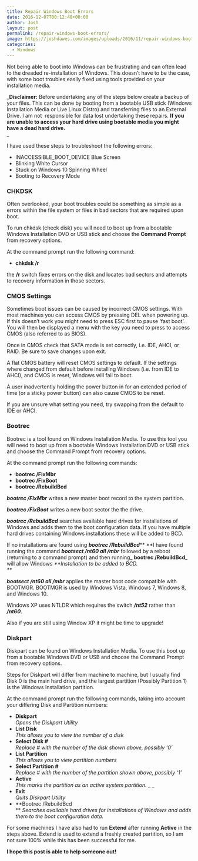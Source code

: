 ```yaml
---
title: Repair Windows Boot Errors
date: 2016-12-07T00:12:48+00:00
author: Josh
layout: post
permalink: /repair-windows-boot-errors/
image: https://joshdawes.com/images/uploads/2016/11/repair-windows-boot-errors.png
categories:
  - Windows
---
```

Not being able to boot into Windows can be frustrating and can often lead to the dreaded re-installation of Windows. This doesn&#8217;t have to be the case, with some boot troubles easily fixed using tools provided on your installation media.

_**Disclaimer:** Before undertaking any of the steps below create a backup of your files. This can be done by booting from a bootable USB stick (Windows Installation Media or Live Linux Distro) and transferring files to an External Drive. I am not  responsible for data lost undertaking these repairs. **If you are unable to access your hard drive using bootable media you might have a dead hard drive.**  
_ 

I have used these steps to troubleshoot the following errors:

  * INACCESSIBLE\_BOOT\_DEVICE Blue Screen
  * Blinking White Cursor
  * Stuck on Windows 10 Spinning Wheel
  * Booting to Recovery Mode

### CHKDSK

Often overlooked, your boot troubles could be something as simple as a errors within the file system or files in bad sectors that are required upon boot.

To run chkdsk (check disk) you will need to boot up from a bootable Windows Installation DVD or USB stick and choose the **Command Prompt** from recovery options.

At the command prompt run the following command:

  * **chkdsk /r**

the **/r** switch fixes errors on the disk and locates bad sectors and attempts to recovery information in those sectors.

### CMOS Settings

Sometimes boot issues can be caused by incorrect CMOS settings. With most machines you can access CMOS by pressing DEL when powering up. If this doesn&#8217;t work you might need to press ESC first to pause &#8216;fast boot&#8217;. You will then be displayed a menu with the key you need to press to access CMOS (also referred to as BIOS).

Once in CMOS check that SATA mode is set correctly, i.e. IDE, AHCI, or RAID. Be sure to save changes upon exit.

A flat CMOS battery will reset CMOS settings to default. If the settings where changed from default before installing Windows (i.e. from IDE to AHCI), and CMOS is reset, Windows will fail to boot.

A user inadvertently holding the power button in for an extended period of time (or a sticky power button) can also cause CMOS to be reset.

If you are unsure what setting you need, try swapping from the default to IDE or AHCI.

### Bootrec

Bootrec is a tool found on Windows Installation Media. To use this tool you will need to boot up from a bootable Windows Installation DVD or USB stick and choose the Command Prompt from recovery options.

At the command prompt run the following commands:

  * **bootrec /FixMbr**
  * **bootrec /FixBoot**
  * **bootrec /RebuildBcd**

**_bootrec /FixMbr_** writes a new master boot record to the system partition.

**_bootrec /FixBoot_** writes a new boot sector the the drive.

**_bootrec /RebuildBcd_** searches available hard drives for installations of Windows and adds them to the boot configuration data. If you have multiple hard drives containing Windows installations these will be added to BCD.

If no installations are found using _**bootrec /RebuildBcd**_** **I have found running the command _**bootsect /nt60 all /mbr**_ followed by a reboot (returning to a command prompt) and then running_ **bootrec /RebuildBcd**_ will allow Windows _**Installation to be added to BCD.  
**_ 

_**bootsect /nt60 all /mbr**_ applies the master boot code compatible with BOOTMGR. BOOTMGR is used by Windows Vista, Windows 7, Windows 8, and Windows 10.

Windows XP uses NTLDR which requires the switch _**/nt52**_ rather than _**/nt60**_.

Also if you are still using Window XP it might be time to upgrade!

### Diskpart

Diskpart can be found on Windows Installation Media. To use this boot up from a bootable Windows DVD or USB and choose the Command Prompt from recovery options.

Steps for Diskpart will differ from machine to machine, but I usually find Disk 0 is the main hard drive, and the largest partition (Possibly Partition 1) is the Windows Installation partition.

At the command prompt run the following commands, taking into account your differing Disk and Partition numbers:

  * **Diskpart**  
    _Opens the Diskpart Utility_
  * **List Disk**  
    _This allows you to view the number of a disk_
  * **Select Disk #**  
    _Replace # with the number of the disk shown above, possibly &#8216;0&#8217;_
  * **List Partition**  
    _This allows you to view partition numbers_
  * **Select Partition #**  
    _Replace # with the number of the partition shown above, possibly &#8216;1&#8217;_
  * **Active**  
    _This marks the partition as an active system partition._ _ _
  * **Exit**  
    _Quits Diskpart Utility_
  * **Bootrec /RebuildBcd  
** _Searches available hard drives for installations of Windows and adds them to the boot configuration data._

For some machines I have also had to run **Extend** after running **Active** in the steps above. Extend is used to extend a freshly created partition, so I am not sure 100% while this has been successful for me.

**I hope this post is able to help someone out!**
